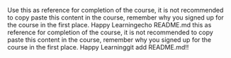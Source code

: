  Use this as reference for completion of the course, it is not recommended to copy paste this content in the course, remember why you signed up for the course in the first place. Happy Learningecho README.md  this as reference for completion of the course, it is not recommended to copy paste this content in the course, remember why you signed up for the course in the first place. Happy Learninggit add README.md!! 
